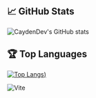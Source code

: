 ## 📈 GitHub Stats
![CaydenDev's GitHub stats](https://github-readme-stats.vercel.app/api?username=CaydenDev&show_icons=true&theme=radical)

## 🏆 Top Languages
[![Top Langs](https://github-readme-stats.vercel.app/api/top-langs/?username=CaydenDev&langs_count=17))](https://github.com/CaydenDev/CaydenDev)




![Vite](https://img.shields.io/badge/vite-%23646CFF.svg?style=for-the-badge&logo=vite&logoColor=white)

